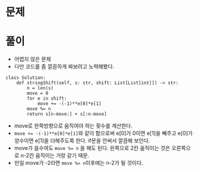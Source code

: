 # 문제

# 풀이
- 어렵지 않은 문제
- 다만 코드를 좀 깔끔하게 짜보려고 노력해봤다.
```python3
class Solution:
    def stringShift(self, s: str, shift: List[List[int]]) -> str:
        n = len(s)
        move = 0
        for e in shift:
            move += -(-1)**e[0]*e[1]    
        move %= n
        return s[n-move:] + s[:n-move]
```
- move로 한쪽방향으로 움직여야 하는 횟수를 계산한다.
- ``move += -(-1)**e[0]*e[1]``와 같이 함으로써 e[0]가 0이면 e[1]을 빼주고 e[0]가 양수이면 e[1]을 더해주도록 한다. if문을 안써서 깔끔해 보인다. 
- move가 음수여도 ``move %= n`` 을 해도 된다. 왼쪽으로 2칸 움직이는 것은 오른쪽으로 n-2칸 움직이는 거랑 같기 때문.
- 만일 move가 -2라면 ``move %= n``이후에는 n-2가 될 것이다.
